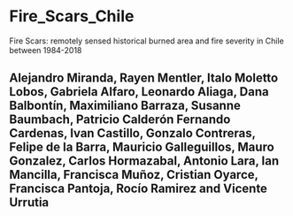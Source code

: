 # Fire_Scars_Chile
Fire Scars: remotely sensed historical burned area and fire severity in Chile between 1984-2018
## Alejandro Miranda, Rayen Mentler, Italo Moletto Lobos, Gabriela Alfaro, Leonardo Aliaga, Dana Balbontín, Maximiliano Barraza, Susanne Baumbach, Patricio Calderón Fernando Cardenas, Ivan Castillo, Gonzalo Contreras, Felipe de la Barra, Mauricio Galleguillos, Mauro Gonzalez, Carlos Hormazabal, Antonio Lara, Ian Mancilla, Francisca Muñoz, Cristian Oyarce, Francisca Pantoja, Rocío Ramirez and Vicente Urrutia
